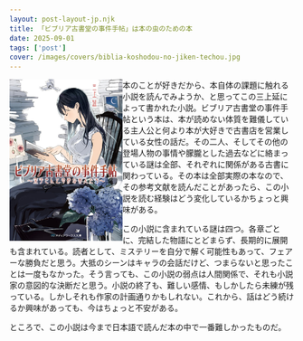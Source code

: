 ```yaml
---
layout: post-layout-jp.njk 
title: 「ビブリア古書堂の事件手帖」は本の虫のための本
date: 2025-09-01
tags: ['post']
cover: /images/covers/biblia-koshodou-no-jiken-techou.jpg
---
```

<img alt="表紙" width="200" align="left" class="post-cover" src="/images/covers/biblia-koshodou-no-jiken-techou.jpg" loading="lazy" decoding="async"/>

本のことが好きだから、本自体の課題に触れる小説を読んでみようか、と思ってこの三上延によって書かれた小説。ビブリア古書堂の事件手帖という本は、本が読めない体質を難儀している主人公と何より本が大好きで古書店を営業している女性の話だ。その二人、そしてその他の登場人物の事情や朦朧とした過去などに絡まっている謎は全部、それぞれに関係がある古書に関わっている。その本は全部実際の本なので、その参考文献を読んだことがあったら、この小説を読む経験はどう変化しているかちょっと興味がある。

この小説に含まれている謎は四つ。各章ごとに、完結した物語にとどまらず、長期的に展開も含まれている。読者として、ミステリーを自分で解く可能性もあって、フェアーな勝負だと思う。大抵のシーンはキャラの会話だけど、つまらないと思ったことは一度もなかった。そう言っても、この小説の弱点は人間関係で、それも小説家の意図的な決断だと思う。小説の終了も、難しい感情、もしかしたら未練が残っている。しかしそれも作家の計画通りかもしれない。これから、話はどう続けるか興味があっても、今はちょっと不安がある。

ところで、この小説は今まで日本語で読んだ本の中で一番難しかったものだ。
